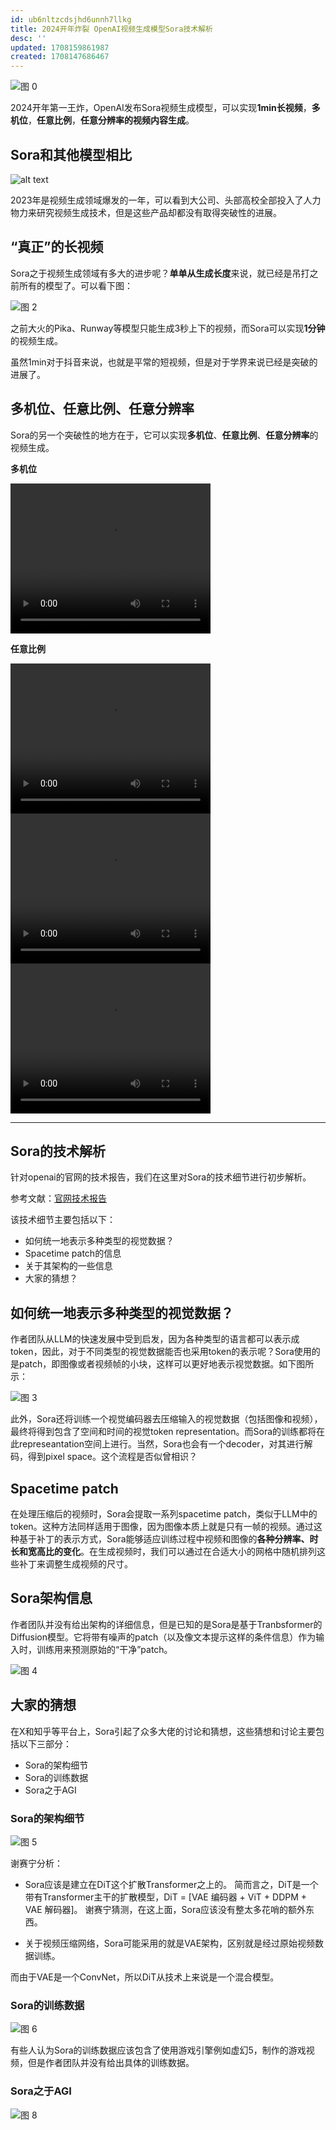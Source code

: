 ```yaml
---
id: ub6nltzcdsjhd6unnh7llkg
title: 2024开年炸裂 OpenAI视频生成模型Sora技术解析
desc: ''
updated: 1708159861987
created: 1708147686467
---
```



![图 0](images/94ef99bf5a350dfc392ebe96c14ef69815f7d198342546c1cd426c22fdb2dffe.png)  

2024开年第一王炸，OpenAI发布Sora视频生成模型，可以实现**1min长视频**，**多机位**，**任意比例**，**任意分辨率的视频内容生成**。



## Sora和其他模型相比



![alt text](https://pic3.zhimg.com/100/v2-73cf6b102ba1fdd2146132f50d3e16e6_r.jpg)

2023年是视频生成领域爆发的一年，可以看到大公司、头部高校全部投入了人力物力来研究视频生成技术，但是这些产品却都没有取得突破性的进展。

## “真正”的长视频

Sora之于视频生成领域有多大的进步呢？**单单从生成长度**来说，就已经是吊打之前所有的模型了。可以看下图：

![图 2](images/02b20e3642716feecde56e220550d53e637bb86fea1a0f4ebcd9d646c9af2502.png)  

之前大火的Pika、Runway等模型只能生成3秒上下的视频，而Sora可以实现**1分钟**的视频生成。

虽然1min对于抖音来说，也就是平常的短视频，但是对于学界来说已经是突破的进展了。

## 多机位、任意比例、任意分辨率

Sora的另一个突破性的地方在于，它可以实现**多机位**、**任意比例**、**任意分辨率**的视频生成。

**多机位**

<video width="320" height="240" controls>
  <source src="https://cdn.openai.com/tmp/s/discussion_1.mp4" type="video/webm">
  Your browser does not support the video tag.
</video>



**任意比例**

<video width="320" height="240" controls>
  <source src="https://cdn.openai.com/tmp/s/sampling_0.mp4" type="video/webm">
  Your browser does not support the video tag.
</video>

<video width="320" height="240" controls>
  <source src="https://cdn.openai.com/tmp/s/sampling_1.mp4" type="video/webm">
  Your browser does not support the video tag.
</video>


<video width="320" height="240" controls>
  <source src="https://cdn.openai.com/tmp/s/sampling_2.mp4" type="video/webm">
  Your browser does not support the video tag.
</video>

---

## Sora的技术解析

针对openai的官网的技术报告，我们在这里对Sora的技术细节进行初步解析。

参考文献：[官网技术报告](https://openai.com/research/video-generation-models-as-world-simulators)



该技术细节主要包括以下：
* 如何统一地表示多种类型的视觉数据？
* Spacetime patch的信息
* 关于其架构的一些信息
* 大家的猜想？

## 如何统一地表示多种类型的视觉数据？

作者团队从LLM的快速发展中受到启发，因为各种类型的语言都可以表示成token，因此，对于不同类型的视觉数据能否也采用token的表示呢？Sora使用的是patch，即图像或者视频帧的小块，这样可以更好地表示视觉数据。如下图所示：

![图 3](images/f2e7c6f40f0bb954a79ba474d7d9a4166db5373d6f6b91daa80fc2d8c78534a0.png)  


此外，Sora还将训练一个视觉编码器去压缩输入的视觉数据（包括图像和视频），最终将得到包含了空间和时间的视觉token representation。而Sora的训练都将在此represeantation空间上进行。当然，Sora也会有一个decoder，对其进行解码，得到pixel space。这个流程是否似曾相识？



## Spacetime patch

在处理压缩后的视频时，Sora会提取一系列spacetime patch，类似于LLM中的token。这种方法同样适用于图像，因为图像本质上就是只有一帧的视频。通过这种基于补丁的表示方式，Sora能够适应训练过程中视频和图像的**各种分辨率、时长和宽高比的变化**。在生成视频时，我们可以通过在合适大小的网格中随机排列这些补丁来调整生成视频的尺寸。



## Sora架构信息

作者团队并没有给出架构的详细信息，但是已知的是Sora是基于Tranbsformer的Diffusion模型。它将带有噪声的patch（以及像文本提示这样的条件信息）作为输入时，训练用来预测原始的“干净”patch。

![图 4](images/4371087e636211795e5107e11fb140162568193e865a8cc0aea2b13d8e20d0fd.png)  



## 大家的猜想

在X和知乎等平台上，Sora引起了众多大佬的讨论和猜想，这些猜想和讨论主要包括以下三部分：

* Sora的架构细节
* Sora的训练数据
* Sora之于AGI


### Sora的架构细节

![图 5](images/c19bb9995ac48fb15cea3208a093adedaf07a797e5c105046c3c96d6d7ef3e6f.png)  

谢赛宁分析：

* Sora应该是建立在DiT这个扩散Transformer之上的。
简而言之，DiT是一个带有Transformer主干的扩散模型，DiT = [VAE 编码器 + ViT + DDPM + VAE 解码器]。
谢赛宁猜测，在这上面，Sora应该没有整太多花哨的额外东西。

* 关于视频压缩网络，Sora可能采用的就是VAE架构，区别就是经过原始视频数据训练。

而由于VAE是一个ConvNet，所以DiT从技术上来说是一个混合模型。


### Sora的训练数据

![图 6](images/8d5049349be787e4e085306064561eb8f4aff127d8f789b2c7df3b710eebb112.png)  

有些人认为Sora的训练数据应该包含了使用游戏引擎例如虚幻5，制作的游戏视频，但是作者团队并没有给出具体的训练数据。


### Sora之于AGI

![图 8](images/f1f9a91a583164064d04933bf7c8555865a00db120e0ebcc29509bd662d7cc83.png)  


